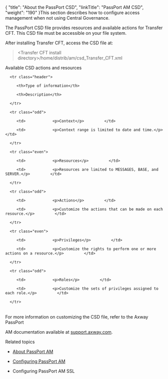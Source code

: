 {
    "title": "About the PassPort CSD",
    "linkTitle": "PassPort AM CSD",
    "weight": "190"
}This section describes how to configure access management when not using Central Governance.

The PassPort CSD file provides resources and available actions for Transfer CFT. This CSD file must be accessible on your file system.

After installing Transfer CFT, access the CSD file at:

> &lt;Transfer CFT install directory>/home/distrib/am/csd\_Transfer\_CFT.xml

Available <span id="CSD description"></span>CSD actions and resources

<table data-cellspacing="0">
   <thead>
      <tr class="header">
         <th>Type of information</th>
         <th>Description</th>
      </tr>
   </thead>
   <tbody>
      <tr class="odd">
         <td>            <p>Context</p>         </td>
         <td>            <p>Context range is limited to date and time.</p>         </td>
      </tr>
      <tr class="even">
         <td>            <p>Resources</p>         </td>
         <td>            <p>Resources are limited to MESSAGES, BASE, and SERVER.</p>         </td>
      </tr>
      <tr class="odd">
         <td>            <p>Actions</p>         </td>
         <td>            <p>Customize the actions that can be made on each resource.</p>         </td>
      </tr>
      <tr class="even">
         <td>            <p>Privileges</p>         </td>
         <td>            <p>Customize the rights to perform one or more actions on a resource.</p>         </td>
      </tr>
      <tr class="odd">
         <td>            <p>Roles</p>         </td>
         <td>            <p>Customize the sets of privileges assigned to each role.</p>         </td>
      </tr>
   </tbody>
</table>

For more information on customizing the CSD file, refer to the Axway PassPort
AM documentation available at [support.axway.com]().

Related topics

-   [About PassPort AM](transfercft/internal_a_m_start_here/about_passport_am)
-   [Configuring PassPort AM](configure_passport_am)
-   Configuring PassPort AM SSL
